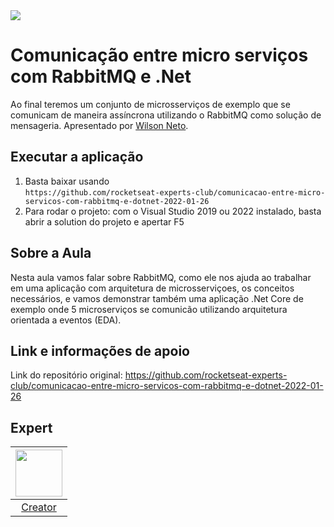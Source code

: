 <img src="https://storage.googleapis.com/golden-wind/experts-club/capa-github.svg" />

# Comunicação entre micro serviços com RabbitMQ e .Net

Ao final teremos um conjunto de microsserviços de exemplo que se comunicam de maneira assíncrona utilizando o RabbitMQ como solução de mensageria. Apresentado por [Wilson Neto][1].

## Executar a aplicação

1. Basta baixar usando <br />`https://github.com/rocketseat-experts-club/comunicacao-entre-micro-servicos-com-rabbitmq-e-dotnet-2022-01-26`
2. Para rodar o projeto: com o Visual Studio 2019 ou 2022 instalado, basta abrir a solution do projeto e apertar F5

## Sobre a Aula

Nesta aula vamos falar sobre RabbitMQ, como ele nos ajuda ao trabalhar em uma aplicação com arquitetura de microsserviçoes, os conceitos necessários, e vamos demonstrar também uma aplicação .Net Core de exemplo onde 5 microserviços se comunicão utilizando arquitetura orientada a eventos (EDA).

## Link e informações de apoio

Link do repositório original: https://github.com/rocketseat-experts-club/comunicacao-entre-micro-servicos-com-rabbitmq-e-dotnet-2022-01-26

## Expert

| [<img src="https://github.com/wilsonneto-dev.png" width="75px;"/>][1] |
| :-: |
|[Creator][1]|


[1]: https://www.twitch.tv/wilsonnetodev
